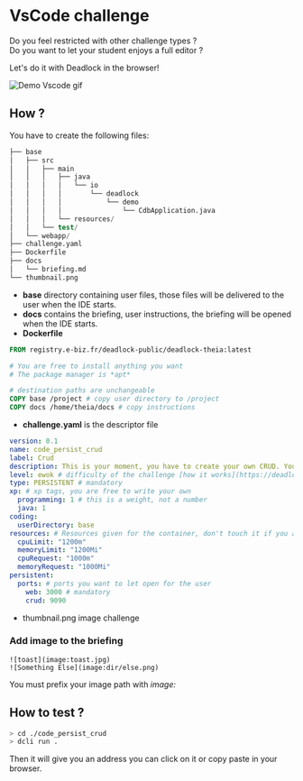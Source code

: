 # VsCode challenge

Do you feel restricted with other challenge types ?  
Do you want to let your student enjoys a full editor ?

Let's do it with Deadlock in the browser!

![Demo Vscode gif](/challenge-documentation/img/demo-vscode.gif)


## How ?

You have to create the following files:

```S
├── base
│   ├── src   
│   │   ├── main   
│   │   │   ├── java                  
│   │   │   │   └── io
│   │   │   │       └── deadlock
│   │   │   │           └── demo
│   │   │   │               └── CdbApplication.java
│   │   │   └── resources/
│   │   └── test/
│   └── webapp/
├── challenge.yaml
├── Dockerfile
├── docs
│   └── briefing.md
└── thumbnail.png
```

* **base** directory containing user files, those files will be delivered to the user when the IDE starts.
* **docs** contains the briefing, user instructions, the briefing will be opened when the IDE starts. 
* **Dockerfile**
```Dockerfile
FROM registry.e-biz.fr/deadlock-public/deadlock-theia:latest

# You are free to install anything you want
# The package manager is *apt*

# destination paths are unchangeable
COPY base /project # copy user directory to /project
COPY docs /home/theia/docs # copy instructions
```
* **challenge.yaml** is the descriptor file
```Yaml
version: 0.1
name: code_persist_crud
label: Crud
description: This is your moment, you have to create your own CRUD. Your customer requested you to build a Computer DataBase application (codename *CDB*).
level: ewok # difficulty of the challenge [how it works](https://deadlock-resources.github.io/challenge-documentation/#level)
type: PERSISTENT # mandatory
xp: # xp tags, you are free to write your own
  programming: 1 # this is a weight, not a number
  java: 1
coding:
  userDirectory: base
resources: # Resources given for the container, don't touch it if you are not comfortable with
  cpuLimit: "1200m"
  memoryLimit: "1200Mi"
  cpuRequest: "1000m"
  memoryRequest: "1000Mi"
persistent:
  ports: # ports you want to let open for the user
    web: 3000 # mandatory
    crud: 9090
```
* thumbnail.png image challenge 

### Add image to the briefing
```
![toast](image:toast.jpg)
![Something Else](image:dir/else.png)
```
You must prefix your image path with *image:*


## How to test ?
```Bash
> cd ./code_persist_crud
> dcli run .
```
Then it will give you an address you can click on it or copy paste in your browser.